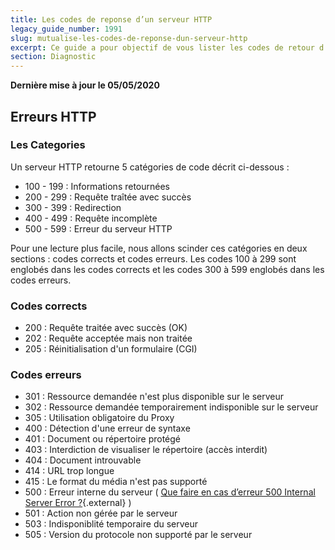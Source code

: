 ```yaml
---
title: Les codes de reponse d’un serveur HTTP
legacy_guide_number: 1991
slug: mutualise-les-codes-de-reponse-dun-serveur-http
excerpt: Ce guide a pour objectif de vous lister les codes de retour d’un serveur HTTP et pour certains d’entre eux, de vous proposer des solutions pour ne plus les avoir.
section: Diagnostic
---
```


**Dernière mise à jour le 05/05/2020**

## Erreurs HTTP

### Les Categories
Un serveur HTTP retourne 5 catégories de code décrit ci-dessous :

- 100 - 199 : Informations retournées
- 200 - 299 : Requête traîtée avec succès
- 300 - 399 : Redirection
- 400 - 499 : Requête incomplète
- 500 - 599 : Erreur du serveur HTTP

Pour une lecture plus facile, nous allons scinder ces catégories en deux sections : codes corrects et codes erreurs. Les codes 100 à 299 sont englobés dans les codes corrects et les codes 300 à 599 englobés dans les codes erreurs.


### Codes corrects
- 200 : Requête traitée avec succès (OK)
- 202 : Requête acceptée mais non traitée
- 205 : Réinitialisation d'un formulaire (CGI)


### Codes erreurs
- 301 : Ressource demandée n'est plus disponible sur le serveur
- 302 : Ressource demandée temporairement indisponible sur le serveur
- 305 : Utilisation obligatoire du Proxy
- 400 : Détection d'une erreur de syntaxe
- 401 : Document ou répertoire protégé
- 403 : Interdiction de visualiser le répertoire (accès interdit)
- 404 : Document introuvable
- 414 : URL trop longue
- 415 : Le format du média n'est pas supporté
- 500 : Erreur interne du serveur ( [Que faire en cas d’erreur 500 Internal Server Error ?](../erreur-500-internal-server-error/){.external} )
- 501 : Action non gérée par le serveur
- 503 : Indisponiblité temporaire du serveur
- 505 : Version du protocole non supporté par le serveur
